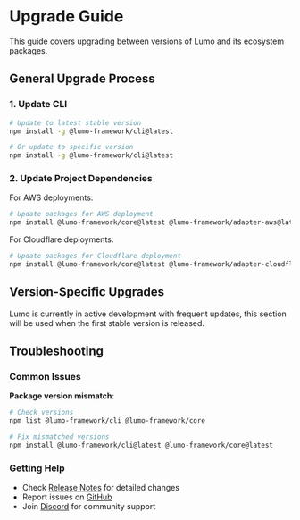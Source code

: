 # Upgrade Guide

This guide covers upgrading between versions of Lumo and its ecosystem packages.

## General Upgrade Process

### 1. Update CLI

```bash
# Update to latest stable version
npm install -g @lumo-framework/cli@latest

# Or update to specific version
npm install -g @lumo-framework/cli@latest
```

### 2. Update Project Dependencies

For AWS deployments:
```bash
# Update packages for AWS deployment
npm install @lumo-framework/core@latest @lumo-framework/adapter-aws@latest
```

For Cloudflare deployments:
```bash
# Update packages for Cloudflare deployment
npm install @lumo-framework/core@latest @lumo-framework/adapter-cloudflare@latest
```

## Version-Specific Upgrades

Lumo is currently in active development with frequent updates, this section will be used when the first stable version is released.

## Troubleshooting

### Common Issues

**Package version mismatch**:
```bash
# Check versions
npm list @lumo-framework/cli @lumo-framework/core

# Fix mismatched versions
npm install @lumo-framework/cli@latest @lumo-framework/core@latest
```

### Getting Help

- Check [Release Notes](/0.1.0-alpha/release-notes) for detailed changes
- Report issues on [GitHub](https://github.com/lumo-framework/monorepo/issues)
- Join [Discord](https://discord.gg/m7bPsv8Z) for community support